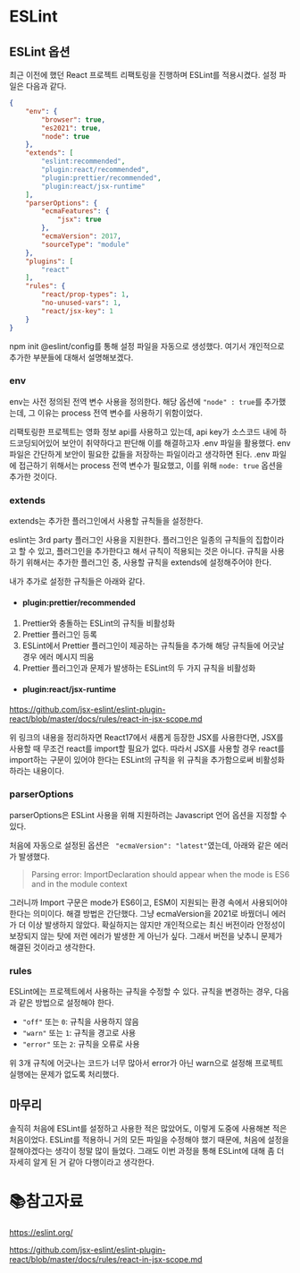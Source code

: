 # ESLint

## ESLint 옵션

최근 이전에 했던 React 프로젝트 리팩토링을 진행하며 ESLint를 적용시켰다. 설정 파일은 다음과 같다.

```json
{
    "env": {
        "browser": true,
        "es2021": true,
        "node": true
    },
    "extends": [
        "eslint:recommended",
        "plugin:react/recommended",
        "plugin:prettier/recommended",
        "plugin:react/jsx-runtime"
    ],
    "parserOptions": {
        "ecmaFeatures": {
            "jsx": true
        },
        "ecmaVersion": 2017,
        "sourceType": "module"
    },
    "plugins": [
        "react"
    ],
    "rules": {
        "react/prop-types": 1,
        "no-unused-vars": 1,
        "react/jsx-key": 1
    }
}

```

npm init @eslint/config를 통해 설정 파일을 자동으로 생성했다. 여기서 개인적으로 추가한 부분들에 대해서 설명해보겠다.

### env

env는 사전 정의된 전역 변수 사용을 정의한다. 해당 옵션에 `"node" : true`를 추가했는데, 그 이유는 process 전역 변수를 사용하기 위함이었다.

리팩토링한 프로젝트는 영화 정보 api를 사용하고 있는데, api key가 소스코드 내에 하드코딩되어있어 보안이 취약하다고 판단해 이를 해결하고자 .env 파일을 활용했다. env 파일은 간단하게 보안이 필요한 값들을 저장하는 파일이라고 생각하면 된다. .env 파일에 접근하기 위해서는 process 전역 변수가 필요했고, 이를 위해  `node: true` 옵션을 추가한 것이다. 

### extends

extends는 추가한 플러그인에서 사용할 규칙들을 설정한다.

eslint는 3rd party 플러그인 사용을 지원한다. 플러그인은 일종의 규칙들의 집합이라고 할 수 있고, 플러그인을 추가한다고 해서 규칙이 적용되는 것은 아니다. 규칙을 사용하기 위해서는 추가한 플러그인 중, 사용할 규칙을 extends에 설정해주어야 한다.

내가 추가로 설정한 규칙들은 아래와 같다.

- #### plugin:prettier/recommended

1. Prettier와 충돌하는 ESLint의 규칙들 비활성화
2. Prettier 플러그인 등록
3. ESLint에서 Prettier 플러그인이 제공하는 규칙들을 추가해 해당 규칙들에 어긋날 경우 에러 메시지 띄움
4. Prettier 플러그인과 문제가 발생하는 ESLint의 두 가지 규칙을 비활성화

- #### plugin:react/jsx-runtime

https://github.com/jsx-eslint/eslint-plugin-react/blob/master/docs/rules/react-in-jsx-scope.md

위 링크의 내용을 정리하자면 React17에서 새롭게 등장한 JSX를 사용한다면, JSX를 사용할 때 무조건 react를 import할 필요가 없다. 따라서  JSX를 사용할 경우 react를 import하는 구문이 있어야 한다는 ESLint의 규칙을 위 규칙을 추가함으로써 비활성화하라는 내용이다.

### parserOptions

parserOptions은 ESLint 사용을 위해 지원하려는 Javascript 언어 옵션을 지정할 수 있다. 

처음에 자동으로 설정된 옵션은 ` "ecmaVersion": "latest"`였는데, 아래와 같은 에러가 발생했다.

> Parsing error: ImportDeclaration should appear when the mode is ES6 and in the module context

그러니까 Import 구문은 mode가 ES6이고, ESM이 지원되는 환경 속에서 사용되어야 한다는 의미이다. 해결 방법은 간단했다. 그냥 ecmaVersion을 2021로 바꿨더니 에러가 더 이상 발생하지 않았다. 확실하지는 않지만 개인적으로는 최신 버전이라 안정성이 보장되지 않는 탓에 저런 에러가 발생한 게 아닌가 싶다. 그래서 버전을 낮추니 문제가 해결된 것이라고 생각한다.

### rules

ESLint에는 프로젝트에서 사용하는 규칙을 수정할 수 있다. 규칙을 변경하는 경우, 다음과 같은 방법으로 설정해야 한다.

- `"off"` 또는 `0`: 규칙을 사용하지 않음
- `"warn"` 또는 `1`: 규칙을 경고로 사용
- `"error"` 또는 `2`: 규칙을 오류로 사용

위 3개 규칙에 어긋나는 코드가 너무 많아서 error가 아닌 warn으로 설정해 프로젝트 실행에는 문제가 없도록 처리했다.

## 마무리

솔직히 처음에 ESLint를 설정하고 사용한 적은 많았어도, 이렇게 도중에 사용해본 적은 처음이었다. ESLint를 적용하니 거의 모든 파일을 수정해야 했기 때문에, 처음에 설정을 잘해야겠다는 생각이 정말 많이 들었다. 그래도 이번 과정을 통해 ESLint에 대해 좀 더 자세히 알게 된 거 같아 다행이라고 생각한다.

# :books:참고자료

https://eslint.org/

https://github.com/jsx-eslint/eslint-plugin-react/blob/master/docs/rules/react-in-jsx-scope.md